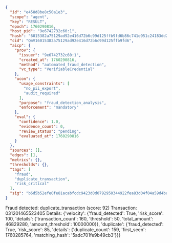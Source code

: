 ```json
{
  "id": "e458d8be8c50a1e3",
  "scope": "agent",
  "key": "RESULT",
  "epoch": 1760290816,
  "host_pid": "9e6742732c60:1",
  "hash": "6015382a75129ad92e416d72b6c99d125ffb9fd6b86c741e951c24183dd23dc0",
  "cid": "QmV16015382a75129ad92e416d72b6c99d125ffb9fd6",
  "aicp": {
    "prov": {
      "issuer": "9e6742732c60:1",
      "created_at": 1760290816,
      "method": "automated_fraud_detection",
      "vc_type": "VerifiableCredential"
    },
    "ucon": {
      "usage_constraints": [
        "no_pii_export",
        "audit_required"
      ],
      "purpose": "fraud_detection_analysis",
      "enforcement": "mandatory"
    },
    "eval": {
      "confidence": 1.0,
      "evidence_count": 0,
      "review_status": "pending",
      "evaluated_at": 1760290816
    }
  },
  "sources": [],
  "edges": [],
  "metrics": {},
  "thresholds": {},
  "tags": [
    "fraud",
    "duplicate_transaction",
    "risk_critical"
  ],
  "sig": "b6d5b52efe0fe81acabfcdc9423d0d0792950344922fea83d04f04a59d4ba71f"
}
```

Fraud detected: duplicate_transaction (score: 92)
Transaction: 031201465523405
Details: {'velocity': {'fraud_detected': True, 'risk_score': 100, 'details': {'transaction_count': 160, 'threshold': 50, 'total_amount': 46829280, 'amount_threshold': 10000000}}, 'duplicate': {'fraud_detected': True, 'risk_score': 85, 'details': {'duplicate_count': 159, 'first_seen': 1760285764, 'matching_hash': '5adc701fe9b49cb3'}}}